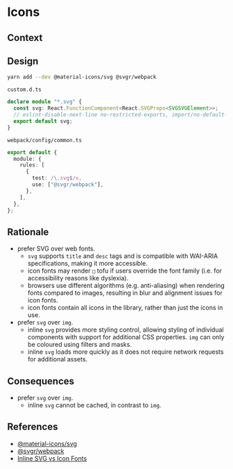 # Icons

## Context

## Design

```bash
yarn add --dev @material-icons/svg @svgr/webpack
```

`custom.d.ts`

```typescript
declare module "*.svg" {
  const svg: React.FunctionComponent<React.SVGProps<SVGSVGElement>>;
  // eslint-disable-next-line no-restricted-exports, import/no-default-export -- prefer default export to allow easier aliasing
  export default svg;
}
```

`webpack/config/common.ts`

```typescript
export default {
  module: {
    rules: [
      {
        test: /\.svg$/v,
        use: ["@svgr/webpack"],
      },
    ],
  },
};
```

## Rationale

- prefer SVG over web fonts.
  - `svg` supports `title` and `desc` tags and is compatible with WAI-ARIA specifications, making it more accessible.
  - icon fonts may render `□` tofu if users override the font family (i.e. for accessibility reasons like dyslexia).
  - browsers use different algorithms (e.g. anti-aliasing) when rendering fonts compared to images, resulting in blur and alignment issues for icon fonts.
  - icon fonts contain all icons in the library, rather than just the icons in use.
- prefer `svg` over `img`.
  - inline `svg` provides more styling control, allowing styling of individual components with support for additional CSS properties. `img` can only be coloured using filters and masks.
  - inline `svg` loads more quickly as it does not require network requests for additional assets.

## Consequences

- prefer `svg` over `img`.
  - inline `svg` cannot be cached, in contrast to `img`.

## References

- [@material-icons/svg](https://github.com/material-icons/material-icons)
- [@svgr/webpack](https://github.com/gregberge/svgr/tree/main/packages/webpack)
- [Inline SVG vs Icon Fonts](https://css-tricks.com/icon-fonts-vs-svg/)
